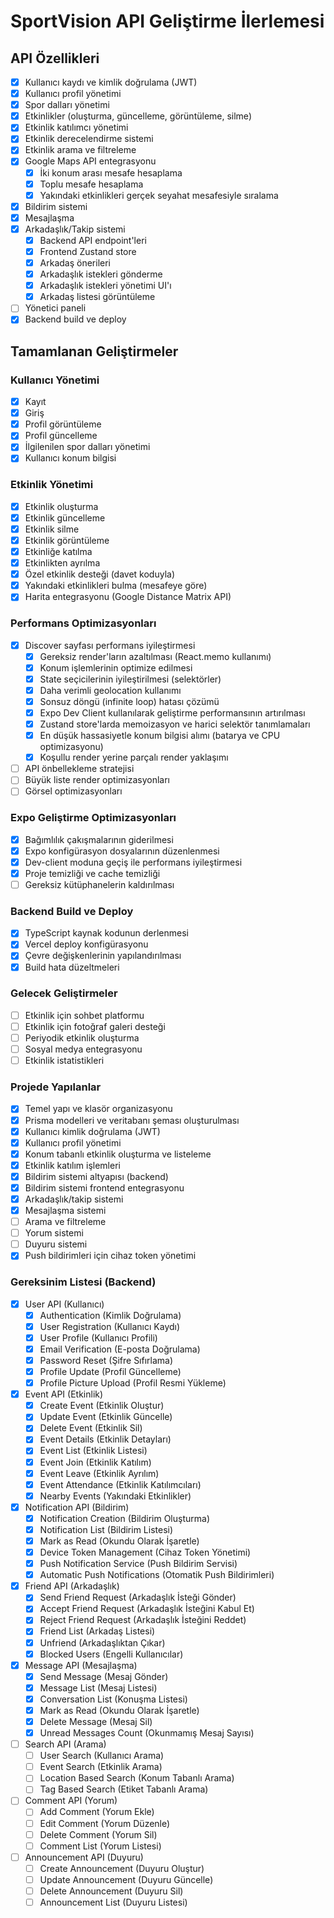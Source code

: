 # SportVision API Geliştirme İlerlemesi

## API Özellikleri
- [x] Kullanıcı kaydı ve kimlik doğrulama (JWT)
- [x] Kullanıcı profil yönetimi
- [x] Spor dalları yönetimi
- [x] Etkinlikler (oluşturma, güncelleme, görüntüleme, silme)
- [x] Etkinlik katılımcı yönetimi
- [x] Etkinlik derecelendirme sistemi
- [x] Etkinlik arama ve filtreleme
- [x] Google Maps API entegrasyonu
  - [x] İki konum arası mesafe hesaplama
  - [x] Toplu mesafe hesaplama
  - [x] Yakındaki etkinlikleri gerçek seyahat mesafesiyle sıralama
- [x] Bildirim sistemi
- [x] Mesajlaşma
- [x] Arkadaşlık/Takip sistemi
  - [x] Backend API endpoint'leri
  - [x] Frontend Zustand store
  - [x] Arkadaş önerileri
  - [x] Arkadaşlık istekleri gönderme
  - [x] Arkadaşlık istekleri yönetimi UI'ı
  - [x] Arkadaş listesi görüntüleme
- [ ] Yönetici paneli
- [x] Backend build ve deploy

## Tamamlanan Geliştirmeler

### Kullanıcı Yönetimi
- [x] Kayıt
- [x] Giriş
- [x] Profil görüntüleme
- [x] Profil güncelleme
- [x] İlgilenilen spor dalları yönetimi
- [x] Kullanıcı konum bilgisi

### Etkinlik Yönetimi
- [x] Etkinlik oluşturma
- [x] Etkinlik güncelleme
- [x] Etkinlik silme
- [x] Etkinlik görüntüleme
- [x] Etkinliğe katılma
- [x] Etkinlikten ayrılma
- [x] Özel etkinlik desteği (davet koduyla)
- [x] Yakındaki etkinlikleri bulma (mesafeye göre)
- [x] Harita entegrasyonu (Google Distance Matrix API)

### Performans Optimizasyonları
- [x] Discover sayfası performans iyileştirmesi
  - [x] Gereksiz render'ların azaltılması (React.memo kullanımı)
  - [x] Konum işlemlerinin optimize edilmesi
  - [x] State seçicilerinin iyileştirilmesi (selektörler)
  - [x] Daha verimli geolocation kullanımı
  - [x] Sonsuz döngü (infinite loop) hatası çözümü
  - [x] Expo Dev Client kullanılarak geliştirme performansının artırılması
  - [x] Zustand store'larda memoizasyon ve harici selektör tanımlamaları
  - [x] En düşük hassasiyetle konum bilgisi alımı (batarya ve CPU optimizasyonu)
  - [x] Koşullu render yerine parçalı render yaklaşımı
- [ ] API önbellekleme stratejisi
- [ ] Büyük liste render optimizasyonları
- [ ] Görsel optimizasyonları

### Expo Geliştirme Optimizasyonları
- [x] Bağımlılık çakışmalarının giderilmesi
- [x] Expo konfigürasyon dosyalarının düzenlenmesi
- [x] Dev-client moduna geçiş ile performans iyileştirmesi
- [x] Proje temizliği ve cache temizliği
- [ ] Gereksiz kütüphanelerin kaldırılması

### Backend Build ve Deploy
- [x] TypeScript kaynak kodunun derlenmesi
- [x] Vercel deploy konfigürasyonu
- [x] Çevre değişkenlerinin yapılandırılması
- [x] Build hata düzeltmeleri

### Gelecek Geliştirmeler
- [ ] Etkinlik için sohbet platformu
- [ ] Etkinlik için fotoğraf galeri desteği
- [ ] Periyodik etkinlik oluşturma
- [ ] Sosyal medya entegrasyonu
- [ ] Etkinlik istatistikleri

### Projede Yapılanlar

- [x] Temel yapı ve klasör organizasyonu
- [x] Prisma modelleri ve veritabanı şeması oluşturulması
- [x] Kullanıcı kimlik doğrulama (JWT)
- [x] Kullanıcı profil yönetimi
- [x] Konum tabanlı etkinlik oluşturma ve listeleme
- [x] Etkinlik katılım işlemleri
- [x] Bildirim sistemi altyapısı (backend)
- [x] Bildirim sistemi frontend entegrasyonu
- [x] Arkadaşlık/takip sistemi
- [x] Mesajlaşma sistemi
- [ ] Arama ve filtreleme
- [ ] Yorum sistemi
- [ ] Duyuru sistemi
- [x] Push bildirimleri için cihaz token yönetimi

### Gereksinim Listesi (Backend)

- [x] User API (Kullanıcı)
  - [x] Authentication (Kimlik Doğrulama)
  - [x] User Registration (Kullanıcı Kaydı)
  - [x] User Profile (Kullanıcı Profili)
  - [x] Email Verification (E-posta Doğrulama)
  - [x] Password Reset (Şifre Sıfırlama)
  - [x] Profile Update (Profil Güncelleme)
  - [x] Profile Picture Upload (Profil Resmi Yükleme)
- [x] Event API (Etkinlik)
  - [x] Create Event (Etkinlik Oluştur)
  - [x] Update Event (Etkinlik Güncelle)
  - [x] Delete Event (Etkinlik Sil)
  - [x] Event Details (Etkinlik Detayları)
  - [x] Event List (Etkinlik Listesi)
  - [x] Event Join (Etkinlik Katılım)
  - [x] Event Leave (Etkinlik Ayrılım)
  - [x] Event Attendance (Etkinlik Katılımcıları)
  - [x] Nearby Events (Yakındaki Etkinlikler)
- [x] Notification API (Bildirim)
  - [x] Notification Creation (Bildirim Oluşturma)
  - [x] Notification List (Bildirim Listesi)
  - [x] Mark as Read (Okundu Olarak İşaretle)
  - [x] Device Token Management (Cihaz Token Yönetimi)
  - [x] Push Notification Service (Push Bildirim Servisi)
  - [x] Automatic Push Notifications (Otomatik Push Bildirimleri)
- [x] Friend API (Arkadaşlık)
  - [x] Send Friend Request (Arkadaşlık İsteği Gönder)
  - [x] Accept Friend Request (Arkadaşlık İsteğini Kabul Et)
  - [x] Reject Friend Request (Arkadaşlık İsteğini Reddet)
  - [x] Friend List (Arkadaş Listesi)
  - [x] Unfriend (Arkadaşlıktan Çıkar)
  - [x] Blocked Users (Engelli Kullanıcılar)
- [x] Message API (Mesajlaşma)
  - [x] Send Message (Mesaj Gönder)
  - [x] Message List (Mesaj Listesi)
  - [x] Conversation List (Konuşma Listesi)
  - [x] Mark as Read (Okundu Olarak İşaretle)
  - [x] Delete Message (Mesaj Sil)
  - [x] Unread Messages Count (Okunmamış Mesaj Sayısı)
- [ ] Search API (Arama)
  - [ ] User Search (Kullanıcı Arama)
  - [ ] Event Search (Etkinlik Arama)
  - [ ] Location Based Search (Konum Tabanlı Arama)
  - [ ] Tag Based Search (Etiket Tabanlı Arama)
- [ ] Comment API (Yorum)
  - [ ] Add Comment (Yorum Ekle)
  - [ ] Edit Comment (Yorum Düzenle)
  - [ ] Delete Comment (Yorum Sil)
  - [ ] Comment List (Yorum Listesi)
- [ ] Announcement API (Duyuru)
  - [ ] Create Announcement (Duyuru Oluştur)
  - [ ] Update Announcement (Duyuru Güncelle)
  - [ ] Delete Announcement (Duyuru Sil)
  - [ ] Announcement List (Duyuru Listesi) 